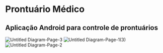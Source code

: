 # Prontuário Médico
## Aplicação Android para controle de prontuários
![Untitled Diagram-Page-3](https://user-images.githubusercontent.com/55058857/70356467-3e03a580-1853-11ea-90e5-457fdde30fd4.jpeg)
![Untitled Diagram-Page-1(3)](https://user-images.githubusercontent.com/55058857/70356459-3b08b500-1853-11ea-840c-710fa7e84326.jpeg)
![Untitled Diagram-Page-2](https://user-images.githubusercontent.com/55058857/70356464-3c39e200-1853-11ea-90d1-c1bd4abe53df.jpeg)
